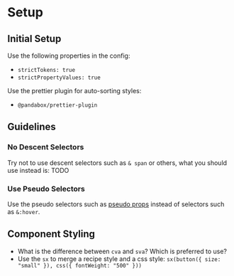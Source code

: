 # Setup

## Initial Setup

Use the following properties in the config:
- `strictTokens: true`
- `strictPropertyValues: true`

Use the prettier plugin for auto-sorting styles:
- `@pandabox/prettier-plugin`

## Guidelines

### No Descent Selectors

Try not to use descent selectors such as `& span` or others, what you should use instead is: TODO

### Use Pseudo Selectors

Use the pseudo selectors such as [pseudo props](https://panda-css.com/docs/concepts/conditional-styles#reference) instead of selectors such as `&:hover`.

## Component Styling

- What is the difference between `cva` and `sva`? Which is preferred to use?
- Use the `sx` to merge a recipe style and a css style: `sx(button({ size: "small" }), css({ fontWeight: "500" }))`